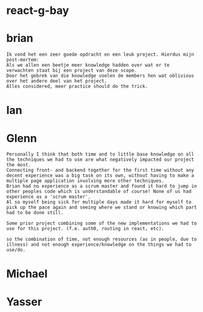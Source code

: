 # react-g-bay

# brian

    Ik vond het een zeer goede opdracht en een leuk project. Hierdus mijn post-mortem:
    Als we allen een beetje meer knowledge hadden over wat er te verwachten staat bij een project van deze scope.
    Door het gebrek van die knowledge voelen de members hen wat oblivious over het andere deel van het project.
    Alles considered, meer practice should do the trick.

# Ian

# Glenn
``` 
Personally I think that both time and to little base knowledge on all the techniques we had to use are what negatively impacted our project the most.
Connecting front- and backend together for the first time without any decent experience was a big task on its own, without having to make a multiple page application involving more other techniques.
Brian had no experience as a scrum master and found it hard to jump in other peoples code which is understandable of course! None of us had experience as a 'scrum master'.
Al so myself being sick for multiple days made it hard for myself to pick up the pace again and seeing where we stand or knowing which part had to be done still.

Some prior project combining some of the new implementations we had to use for this project. (f.e. auth0, routing in react, etc).

so the combination of time, not enough resources (as in people, due to illness) and not enough experience/knowledge on the things we had to use/do.
```
# Michael

# Yasser

